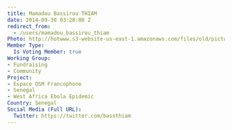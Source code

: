 ```yaml
---
title: Mamadou Bassirou THIAM
date: 2014-09-30 03:28:00 Z
redirect_from:
  - /users/mamadou_bassirou_thiam
Photo: http://hotwww.s3-website-us-east-1.amazonaws.com/files/old/pictures/picture-225-1412071874.jpg
Member Type:
  Is Voting Member: true
Working Group:
- Fundraising
- Community
Project:
- Espace OSM Francophone
- Senegal
- West Africa Ebola Epidemic
Country: Senegal
Social Media (Full URL):
  Twitter: https://twitter.com/bassthiam
---
```



